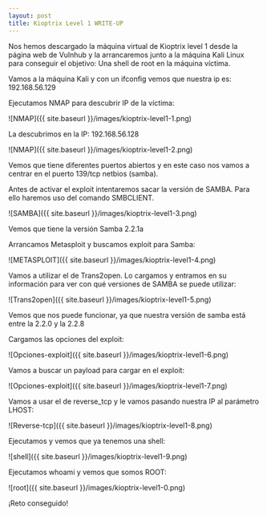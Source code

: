 ```yaml
---
layout: post
title: Kioptrix Level 1 WRITE-UP
---
```


Nos hemos descargado la máquina virtual de Kioptrix level 1 desde la página web de Vulnhub y la arrancaremos junto a la máquina Kali Linux para conseguir el objetivo: Una shell de root en la máquina víctima. 

Vamos a la máquina Kali y con un ifconfig vemos que nuestra ip es: 192.168.56.129

Ejecutamos NMAP para descubrir IP de la víctima:

![NMAP]({{ site.baseurl }}/images/kioptrix-level1-1.png)

La descubrimos en la IP: 192.168.56.128

![NMAP]({{ site.baseurl }}/images/kioptrix-level1-2.png)

Vemos que tiene diferentes puertos abiertos y en este caso nos vamos a centrar en el puerto 139/tcp netbios (samba).

Antes de activar el exploit intentaremos sacar la versión de SAMBA. Para ello haremos uso del comando SMBCLIENT.

![SAMBA]({{ site.baseurl }}/images/kioptrix-level1-3.png)

Vemos que tiene la versión Samba 2.2.1a

Arrancamos Metasploit y buscamos exploit para Samba:

![METASPLOIT]({{ site.baseurl }}/images/kioptrix-level1-4.png)

Vamos a utilizar el de Trans2open. Lo cargamos y entramos en su información para ver con qué versiones de SAMBA se puede utilizar:

![Trans2open]({{ site.baseurl }}/images/kioptrix-level1-5.png)

Vemos que nos puede funcionar, ya que nuestra versión de samba está entre la 2.2.0 y la 2.2.8

Cargamos las opciones del exploit:

![Opciones-exploit]({{ site.baseurl }}/images/kioptrix-level1-6.png)

Vamos a buscar un payload para cargar en el exploit:

![Opciones-exploit]({{ site.baseurl }}/images/kioptrix-level1-7.png)

Vamos a usar el de reverse_tcp y le vamos pasando nuestra IP al parámetro LHOST:

![Reverse-tcp]({{ site.baseurl }}/images/kioptrix-level1-8.png)

Ejecutamos y vemos que ya tenemos una shell:

![shell]({{ site.baseurl }}/images/kioptrix-level1-9.png)

Ejecutamos whoami y vemos que somos ROOT:

![root]({{ site.baseurl }}/images/kioptrix-level1-0.png)


¡Reto conseguido!

